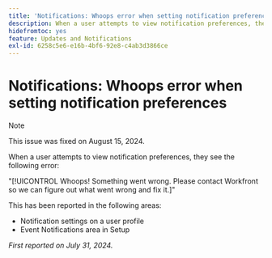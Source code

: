 ```yaml
---
title: 'Notifications: Whoops error when setting notification preferences'
description: When a user attempts to view notification preferences, they see an error.
hidefromtoc: yes
feature: Updates and Notifications
exl-id: 6258c5e6-e16b-4bf6-92e8-c4ab3d3866ce
---
```

# Notifications: Whoops error when setting notification preferences

>[!NOTE]
>
>This issue was fixed on August 15, 2024.

When a user attempts to view notification preferences, they see the following error:

"[!UICONTROL Whoops! Something went wrong. Please contact Workfront so we can figure out what went wrong and fix it.]"

This has been reported in the following areas:

* Notification settings on a user profile
* Event Notifications area in Setup

_First reported on July 31, 2024._
